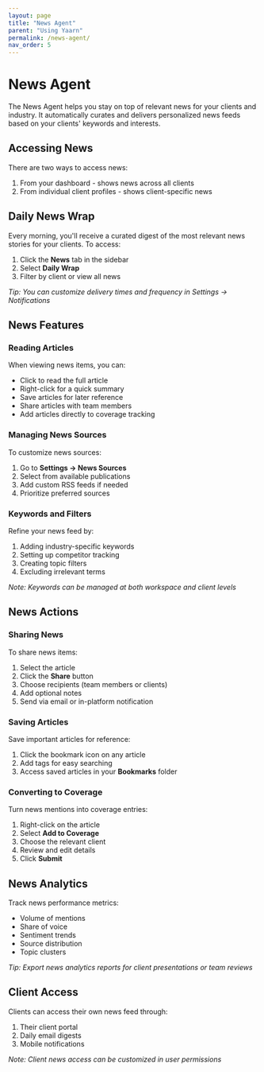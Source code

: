 ```yaml
---
layout: page
title: "News Agent"
parent: "Using Yaarn"
permalink: /news-agent/
nav_order: 5
---
```


# News Agent

The News Agent helps you stay on top of relevant news for your clients and industry. It automatically curates and delivers personalized news feeds based on your clients' keywords and interests.

## Accessing News

There are two ways to access news:

1. From your dashboard - shows news across all clients
2. From individual client profiles - shows client-specific news

## Daily News Wrap

Every morning, you'll receive a curated digest of the most relevant news stories for your clients. To access:

1. Click the **News** tab in the sidebar
2. Select **Daily Wrap**
3. Filter by client or view all news

_Tip: You can customize delivery times and frequency in Settings → Notifications_

## News Features

### Reading Articles

When viewing news items, you can:

- Click to read the full article
- Right-click for a quick summary
- Save articles for later reference
- Share articles with team members
- Add articles directly to coverage tracking

### Managing News Sources

To customize news sources:

1. Go to **Settings → News Sources**
2. Select from available publications
3. Add custom RSS feeds if needed
4. Prioritize preferred sources

### Keywords and Filters

Refine your news feed by:

1. Adding industry-specific keywords
2. Setting up competitor tracking
3. Creating topic filters
4. Excluding irrelevant terms

_Note: Keywords can be managed at both workspace and client levels_

## News Actions

### Sharing News

To share news items:

1. Select the article
2. Click the **Share** button
3. Choose recipients (team members or clients)
4. Add optional notes
5. Send via email or in-platform notification

### Saving Articles

Save important articles for reference:

1. Click the bookmark icon on any article
2. Add tags for easy searching
3. Access saved articles in your **Bookmarks** folder

### Converting to Coverage

Turn news mentions into coverage entries:

1. Right-click on the article
2. Select **Add to Coverage**
3. Choose the relevant client
4. Review and edit details
5. Click **Submit**

## News Analytics

Track news performance metrics:

- Volume of mentions
- Share of voice
- Sentiment trends
- Source distribution
- Topic clusters

_Tip: Export news analytics reports for client presentations or team reviews_

## Client Access

Clients can access their own news feed through:

1. Their client portal
2. Daily email digests
3. Mobile notifications

_Note: Client news access can be customized in user permissions_
